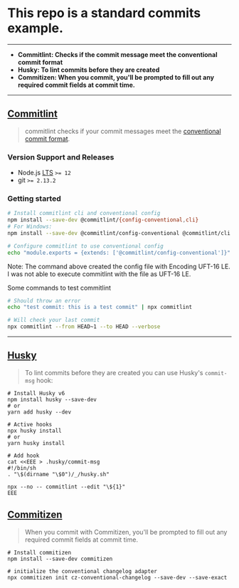# This repo is a standard commits example.

---

* **Commitlint: Checks if the commit message meet the conventional commit format**
* **Husky: To lint commits before they are created**
* **Commitizen: When you commit, you'll be prompted to fill out any required commit fields at commit time.**

---

## [Commitlint](https://github.com/conventional-changelog/commitlint/)

> commitlint checks if your commit messages meet the [conventional commit format](https://conventionalcommits.org).

### Version Support and Releases

- Node.js [LTS](https://github.com/nodejs/LTS#lts-schedule) `>= 12`
- git `>= 2.13.2`

### Getting started

```sh
# Install commitlint cli and conventional config
npm install --save-dev @commitlint/{config-conventional,cli}
# For Windows:
npm install --save-dev @commitlint/config-conventional @commitlint/cli

# Configure commitlint to use conventional config
echo "module.exports = {extends: ['@commitlint/config-conventional']}" > commitlint.config.js
```

Note: 
The command above created the config file with Encoding UFT-16 LE. I was not able to execute commitlint with the file as UFT-16 LE.

Some commands to test commitlint

```sh
# Should throw an error
echo "test commit: this is a test commit" | npx commitlint

# Will check your last commit
npx commitlint --from HEAD~1 --to HEAD --verbose
```

---

## [Husky](https://github.com/typicode/husky)

> To lint commits before they are created you can use Husky's `commit-msg` hook:

```
# Install Husky v6
npm install husky --save-dev
# or
yarn add husky --dev

# Active hooks
npx husky install
# or
yarn husky install

# Add hook
cat <<EEE > .husky/commit-msg
#!/bin/sh
. "\$(dirname "\$0")/_/husky.sh"

npx --no -- commitlint --edit "\${1}"
EEE
```

## [Commitizen](https://github.com/commitizen/cz-cli)

> When you commit with Commitizen, you'll be prompted to fill out any required commit fields at commit time.

```
# Install commitizen
npm install --save-dev commitizen

# initialize the conventional changelog adapter
npx commitizen init cz-conventional-changelog --save-dev --save-exact
```